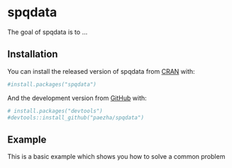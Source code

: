 
<!-- README.md is generated from README.Rmd. Please edit that file -->

# spqdata

<!-- badges: start -->
<!-- badges: end -->

The goal of spqdata is to …

## Installation

You can install the released version of spqdata from
[CRAN](https://CRAN.R-project.org) with:

``` r
#install.packages("spqdata")
```

And the development version from [GitHub](https://github.com/) with:

``` r
# install.packages("devtools")
#devtools::install_github("paezha/spqdata")
```

## Example

This is a basic example which shows you how to solve a common problem

